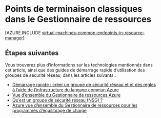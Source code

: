 <properties
   pageTitle="Points de terminaison classiques dans le Gestionnaire de ressources | Microsoft Azure"
   description="Comprendre comment les points de terminaison à partir du modèle de déploiement classique sont implémentées maintenant dans le Gestionnaire de ressources à l’aide de règles de groupes de sécurité réseau et et"
   services="virtual-machines-linux"
   documentationCenter=""
   authors="iainfoulds"
   manager="timlt"
   editor=""/>

<tags
   ms.service="virtual-machines-linux"
   ms.devlang="na"
   ms.topic="article"
   ms.tgt_pltfrm="vm-linux"
   ms.workload="infrastructure-services"
   ms.date="10/27/2016"
   ms.author="iainfou"/>

# <a name="classic-endpoints-in-resource-manager"></a>Points de terminaison classiques dans le Gestionnaire de ressources
[AZURE.INCLUDE [virtual-machines-common-endpoints-in-resource-manager](../../includes/virtual-machines-common-endpoints-in-resource-manager.md)]

## <a name="next-steps"></a>Étapes suivantes
Vous trouverez plus d’informations sur les technologies mentionnés dans cet article, ainsi que des guides de démarrage rapide d’utilisation des groupes de sécurité réseau, dans les articles suivants :

- [Démarrage rapide : créer un groupe de sécurité réseau et et des règles à l’aide de l’infrastructure du langage commun Azure](virtual-machines-linux-nsg-quickstart.md)  
- [Vue d’ensemble du Gestionnaire de ressources Azure](../azure-resource-manager/resource-group-overview.md)  
- [Qu’est un groupe de sécurité réseau (NSG) ?](../virtual-network/virtual-networks-nsg.md)  
- [Azure vue d’ensemble du Gestionnaire de ressources pour les programmes d’équilibrage de charge](../load-balancer/load-balancer-arm.md) 
